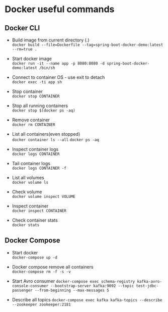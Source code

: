 # Docker useful commands

## Docker CLI

- Build image from current directory (.) <br>
`docker build --file=Dockerfile --tag=spring-boot-docker-demo:latest --rm=true .`

- Start docker image <br>
`docker run -it --name app -p 8080:8080 -d spring-boot-docker-demo:latest /bin/sh`

- Connect to container OS - use exit to detach <br>
`docker exec -ti app sh`

- Stop container <br>
`docker stop CONTAINER `

- Stop all running containers <br>
`docker stop $(docker ps -aq)`

- Remove container <br>
`docker rm CONTAINER`

- List all containers(even stopped) <br>
`docker container ls --all`
`docker ps -aq`

- Inspect container logs <br>
`docker logs CONTAINER`

- Tail container logs <br>
`docker logs CONTAINER -f`

- List all volumes <br>
`docker volume ls`

- Check volume <br>
`docker volume inspect VOLUME`

- Inspect container <br>
`docker inspect CONTAINER`

- Check container stats <br>
`docker stats`

## Docker Compose

- Start docker <br>
`docker-compose up -d`

- Docker compose remove all containers <br>
`docker-compose rm -f -s -v`

- Start Avro consumer
`docker-compose exec schema-registry kafka-avro-console-consumer --bootstrap-server kafka:9092 --topic test-jdbc-passenger --from-beginning --max-messages 5`

- Describe all topics
`docker-compose exec kafka kafka-topics --describe --zookeeper zookeeper:2181`